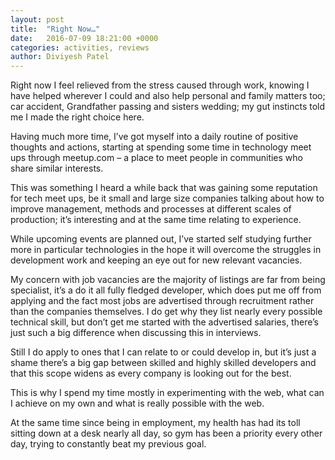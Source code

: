 ```yaml
---
layout: post
title:  "Right Now…"
date:   2016-07-09 18:21:00 +0000
categories: activities, reviews
author: Diviyesh Patel
---
```


Right now I feel relieved from the stress caused through work, knowing I have helped wherever I could and also help personal and family matters too; car accident, Grandfather passing and sisters wedding; my gut instincts told me I made the right choice here.

Having much more time, I’ve got myself into a daily routine of positive thoughts and actions, starting at spending some time in technology meet ups through meetup.com – a place to meet people in communities who share similar interests.

This was something I heard a while back that was gaining some reputation for tech meet ups, be it small and large size companies talking about how to improve management, methods and processes at different scales of production; it’s interesting and at the same time relating to experience.

While upcoming events are planned out, I’ve started self studying further more in particular technologies in the hope it will overcome the struggles in development work and keeping an eye out for new relevant vacancies.

My concern with job vacancies are the majority of listings are far from being specialist, it’s a do it all fully fledged developer, which does put me off from applying and the fact most jobs are advertised through recruitment rather than the companies themselves. I do get why they list nearly every possible technical skill, but don’t get me started with the advertised salaries, there’s just such a big difference when discussing this in interviews.

Still I do apply to ones that I can relate to or could develop in, but it’s just a shame there’s a big gap between skilled and highly skilled developers and that this scope widens as every company is looking out for the best.

This is why I spend my time mostly in experimenting with the web, what can I achieve on my own and what is really possible with the web.

At the same time since being in employment, my health has had its toll sitting down at a desk nearly all day, so gym has been a priority every other day, trying to constantly beat my previous goal.